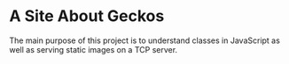 # A Site About Geckos

The main purpose of this project is to understand classes in JavaScript as well as serving static images on a TCP server.